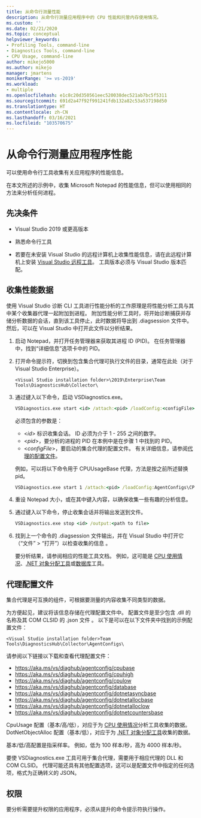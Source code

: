 ```yaml
---
title: 从命令行测量性能
description: 从命令行测量应用程序中的 CPU 性能和托管内存使用情况。
ms.custom: ''
ms.date: 02/21/2020
ms.topic: conceptual
helpviewer_keywords:
- Profiling Tools, command-line
- Diagnostics Tools, command-line
- CPU Usage, command-line
author: mikejo5000
ms.author: mikejo
manager: jmartens
monikerRange: '>= vs-2019'
ms.workload:
- multiple
ms.openlocfilehash: e1c8c20d350561eec520038dec521ab7bc5f5311
ms.sourcegitcommit: 691d2a47f92f991241fdb132a82c53a537198d50
ms.translationtype: HT
ms.contentlocale: zh-CN
ms.lasthandoff: 03/16/2021
ms.locfileid: "103570675"
---
```

# <a name="measure-application-performance-from-the-command-line"></a>从命令行测量应用程序性能

可以使用命令行工具收集有关应用程序的性能信息。

在本文所述的示例中，收集 Microsoft Notepad 的性能信息，但可以使用相同的方法来分析任何进程。

## <a name="prerequisites"></a>先决条件

* Visual Studio 2019 或更高版本

* 熟悉命令行工具

* 若要在未安装 Visual Studio 的远程计算机上收集性能信息，请在此远程计算机上安装 [Visual Studio 远程工具](https://visualstudio.microsoft.com/downloads#remote-tools-for-visual-studio-2019)。 工具版本必须与 Visual Studio 版本匹配。

## <a name="collect-performance-data"></a>收集性能数据

使用 Visual Studio 诊断 CLI 工具进行性能分析的工作原理是将性能分析工具与其中某个收集器代理一起附加到进程。 附加性能分析工具时，将开始诊断捕获并存储分析数据的会话，直到该工具停止，此时数据将导出到 .diagsession 文件中。 然后，可以在 Visual Studio 中打开此文件以分析结果。

1. 启动 Notepad，并打开任务管理器来获取其进程 ID (PID)。 在任务管理器中，找到“详细信息”选项卡中的 PID。

1. 打开命令提示符，切换到包含集合代理可执行文件的目录，通常在此处（对于 Visual Studio Enterprise）。

   ```<Visual Studio installation folder>\2019\Enterprise\Team Tools\DiagnosticsHub\Collector\```

1. 通过键入以下命令，启动 VSDiagnostics.exe。

   ```cmd
   VSDiagnostics.exe start <id> /attach:<pid> /loadConfig:<configFile>
   ```

   必须包含的参数是：

   * \<*id*> 标识收集会话。 ID 必须为介于 1 - 255 之间的数字。
   * \<*pid*>，要分析的进程的 PID 在本例中是在步骤 1 中找到的 PID。
   * \<*configFile*>，要启动的集合代理的配置文件。 有关详细信息，请参阅[代理的配置文件](#config_file)。

   例如，可以将以下命令用于 CPUUsageBase 代理，方法是按之前所述替换 pid。

   ```cmd
   VSDiagnostics.exe start 1 /attach:<pid> /loadConfig:AgentConfigs\CPUUsageLow.json
   ```

1. 重设 Notepad 大小，或在其中键入内容，以确保收集一些有趣的分析信息。

1. 通过键入以下命令，停止收集会话并将输出发送到文件。

   ```cmd
   VSDiagnostics.exe stop <id> /output:<path to file>
   ```

1. 找到上一个命令的 .diagsession 文件输出，并在 Visual Studio 中打开它（“文件” > “打开”）以检查收集的信息 。

   要分析结果，请参阅相应的性能工具文档。 例如，这可能是 [CPU 使用情况](../profiling/cpu-usage.md)、[.NET 对象分配工具](../profiling/dotnet-alloc-tool.md)或[数据库](../profiling/analyze-database.md)工具。

## <a name="agent-configuration-files"></a><a name="config_file"></a> 代理配置文件

集合代理是可互换的组件，可根据要测量的内容收集不同类型的数据。

为方便起见，建议将该信息存储在代理配置文件中。 配置文件是至少包含 .dll 的名称及其 COM CLSID 的 .json 文件 。 以下是可以在以下文件夹中找到的示例配置文件：

```<Visual Studio installation folder>Team Tools\DiagnosticsHub\Collector\AgentConfigs\```

请参阅以下链接以下载和查看代理配置文件：

- https://aka.ms/vs/diaghub/agentconfig/cpubase
- https://aka.ms/vs/diaghub/agentconfig/cpuhigh
- https://aka.ms/vs/diaghub/agentconfig/cpulow
- https://aka.ms/vs/diaghub/agentconfig/database
- https://aka.ms/vs/diaghub/agentconfig/dotnetasyncbase
- https://aka.ms/vs/diaghub/agentconfig/dotnetallocbase
- https://aka.ms/vs/diaghub/agentconfig/dotnetalloclow
- https://aka.ms/vs/diaghub/agentconfig/dotnetcountersbase

CpuUsage 配置（基本/高/低），对应于为 [CPU 使用情况](../profiling/cpu-usage.md)分析工具收集的数据。
DotNetObjectAlloc 配置（基本/低），对应于为 [.NET 对象分配工具](../profiling/dotnet-alloc-tool.md)收集的数据。

基本/低/高配置是指采样率。 例如，低为 100 样本/秒，高为 4000 样本/秒。

要使 VSDiagnostics.exe 工具可用于集合代理，需要用于相应代理的 DLL 和 COM CLSID。 代理可能还具有其他配置选项，这可以是配置文件中指定的任何选项，格式为正确转义的 JSON。

## <a name="permissions"></a>权限

要分析需要提升权限的应用程序，必须从提升的命令提示符执行操作。
